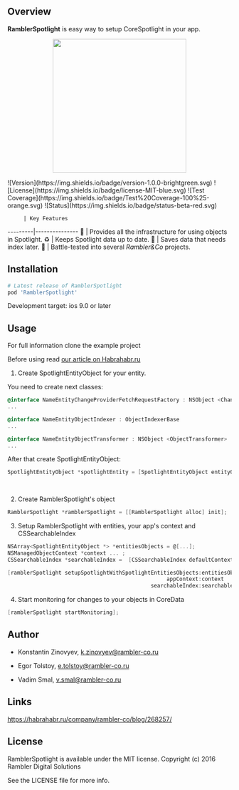 ## Overview

**RamblerSpotlight** is easy way to setup CoreSpotlight in your app.
<p align="center">
  <img src="https://habrastorage.org/files/441/411/e31/441411e31416405d89f44555553f1716.jpg" height="300" />
</p>
![Version](https://img.shields.io/badge/version-1.0.0-brightgreen.svg)
![License](https://img.shields.io/badge/license-MIT-blue.svg)
![Test Coverage](https://img.shields.io/badge/Test%20Coverage-100%25-orange.svg)
![Status](https://img.shields.io/badge/status-beta-red.svg)

         | Key Features
---------|---------------
&#128640; | Provides all the infrastructure for using objects in Spotlight.
&#9851;   | Keeps Spotlight data up to date.
&#128190; | Saves data that needs index later.
&#128242; | Battle-tested into several *Rambler&Co* projects.

## Installation

```ruby
# Latest release of RamblerSpotlight
pod 'RamblerSpotlight'
```

Development target: ios 9.0 or later

## Usage

For full information clone the example project

Before using read [our article on Habrahabr.ru](https://habrahabr.ru/company/rambler-co/blog/268257/)

 1. Create SpotlightEntityObject for your entity.

You need to create next classes:

```objective-c
@interface NameEntityChangeProviderFetchRequestFactory : NSObject <ChangeProviderFetchRequestFactory> 
...

@interface NameEntityObjectIndexer : ObjectIndexerBase
...

@interface NameEntityObjectTransformer : NSObject <ObjectTransformer>
...
```

After that create SpotlightEntityObject:

```objective-c
SpotlightEntityObject *spotlightEntity = [SpotlightEntityObject entityObjectWithObjectTransformer:objectTransformer
                                                                                       requestFactory:requestFactory
                                                                                        objectIndexer:objectIndexer];
```

 2. Create RamblerSpotlight's object

```objective-c
RamblerSpotlight *ramblerSpotlight = [[RamblerSpotlight alloc] init];
```

 3. Setup RamblerSpotlight with entities, your app's context and CSSearchableIndex

```objective-c
NSArray<SpotlightEntityObject *> *entitiesObjects = @[...];
NSManagedObjectContext *context ... ;
CSSearchableIndex *searchableIndex =  [CSSearchableIndex defaultContext];

[ramblerSpotlight setupSpotlightWithSpotlightEntitiesObjects:entitiesObjects
                                                  appContext:context
                                             searchableIndex:searchableIndex];
```
    
 4. Start monitoring for changes to your objects in CoreData

```objective-c
[ramblerSpotlight startMonitoring];
```

## Author

- Konstantin Zinovyev, k.zinovyev@rambler-co.ru

- Egor Tolstoy, e.tolstoy@rambler-co.ru

- Vadim Smal, v.smal@rambler-co.ru

## Links

https://habrahabr.ru/company/rambler-co/blog/268257/

## License

RamblerSpotlight is available under the MIT license. 
Copyright (c) 2016 Rambler Digital Solutions

See the LICENSE file for more info.

